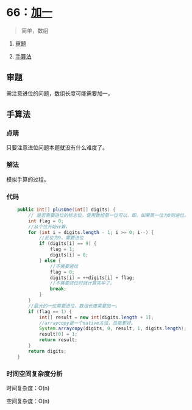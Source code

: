 # 66：[加一](https://leetcode-cn.com/problems/plus-one/)

> 简单，数组

1. [审题](#审题)

2. [手算法](#手算法)

## 审题

需注意进位的问题，数组长度可能需要加一。

## 手算法

### 点睛

只要注意进位问题本题就没有什么难度了。

### 解法

模拟手算的过程。

### 代码

```java
    public int[] plusOne(int[] digits) {
        // 是否需要进位的标志位，使用数组第一位可以，即，如果第一位为0则进位。
        int flag = 0;
        //从个位开始计算，
        for (int i = digits.length - 1; i >= 0; i--) {
            //此位为9，需要进位
            if (digits[i] == 9) {
                flag = 1;
                digits[i] = 0;
            } else {
                //不需要进位
                flag = 0;
                digits[i] = ++digits[i] + flag;
                //不需要进位时就计算完毕了。
                break;
            }
        }
        //最大的一位需要进位，数组长度需要加一。
        if (flag == 1) {
            int[] result = new int[digits.length + 1];
            //arraycopy是一个native方法，性能更好。
            System.arraycopy(digits, 0, result, 1, digits.length);
            result[0] = 1;
            return result;
        }
        return digits;
    }
```

### 时间空间复杂度分析

时间复杂度：O(n)

空间复杂度：O(n)

